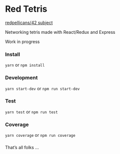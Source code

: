 # Red Tetris 

[redpellicans/42 subject](https://cdn.intra.42.fr/pdf/pdf/951/red_tetris.fr.pdf)

Networking tetris made with React/Redux and Express

Work in progress

### Install

```yarn``` or ```npm install```

### Development

```yarn start-dev``` or ```npm run start-dev```

### Test

```yarn test``` or ```npm run test```

### Coverage

```yarn coverage``` or ```npm run coverage```

###

That’s all folks ... 
